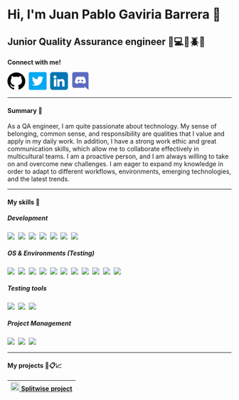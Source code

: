 # Hi, I'm Juan Pablo Gaviria Barrera 👋
## Junior Quality Assurance engineer 📱💻🔎🪲🐛
<!--<img align="left" height=280 alt="GIF" src="https://thumbs.gfycat.com/EvilNextDevilfish-small.gif" />-->
<!--<img align="right" height=100 widht=100 alt="GIF" src="https://cdn.dribbble.com/users/730703/screenshots/6581243/avento.gif" />-->
<p align="left">
  <b>Connect with me!</b>
</p>
<p align="left">
<a href="https://github.com/Juanpagab99"><img widht=40 height=40 src="./github.png" /></a>&nbsp;
<a href="https://twitter.com/JuanPaGaviria"><img widht=40 height=40 src="./twitter.png" /></a>&nbsp;
<a href="https://www.linkedin.com/in/juan-pablo-gaviria-barrera/"><img widht=40 height=40 src="./linkedin.png" /></a>&nbsp;
<a href="https://discord.gg/fDwCh9Vq"><img widht=40 height=40 src="./discord.png" /></a>&nbsp;
</p>


___


#### Summary 🎯

<p aling="left">
As a QA engineer, I am quite passionate about technology. My sense of
belonging, common sense, and responsibility are qualities that I value and apply in my daily
work. In addition, I have a strong work ethic and great communication skills, which allow me to
collaborate effectively in multicultural teams. I am a proactive person, and I am always willing
to take on and overcome new challenges. I am eager to expand my knowledge in order to
adapt to different workflows, environments, emerging technologies, and the latest trends.

</p>


___


#### My skills 💎
##### Development
<p>
<img src="https://img.shields.io/badge/Python-FFD43B?style=for-the-badge&logo=python&logoColor=blue"/>&nbsp;
<img src="https://img.shields.io/badge/Django-092E20?style=for-the-badge&logo=django&logoColor=green"/>&nbsp;
<img src="https://img.shields.io/badge/Bootstrap-563D7C?style=for-the-badge&logo=bootstrap&logoColor=white"/>&nbsp;
<img src="https://img.shields.io/badge/MySQL-005C84?style=for-the-badge&logo=mysql&logoColor=white"/>&nbsp;
<img src="https://img.shields.io/badge/Microsoft%20SQL%20Server-CC2927?style=for-the-badge&logo=microsoft%20sql%20server&logoColor=white"/>&nbsp;
<img src="https://img.shields.io/badge/VSCode-0078D4?style=for-the-badge&logo=visual%20studio%20code&logoColor=white "/>&nbsp;
<img src="https://img.shields.io/badge/GIT-E44C30?style=for-the-badge&logo=git&logoColor=white"/>&nbsp;
</p>

##### OS & Environments (Testing)
<p>
<img src="https://img.shields.io/badge/Android-3DDC84?style=for-the-badge&logo=android&logoColor=white"/>&nbsp;
<img src="https://img.shields.io/badge/iOS-000000?style=for-the-badge&logo=ios&logoColor=white"/>&nbsp;
<img src="https://img.shields.io/badge/Linux-FCC624?style=for-the-badge&logo=linux&logoColor=black"/>&nbsp;
<img src="https://img.shields.io/badge/Ubuntu-E95420?style=for-the-badge&logo=ubuntu&logoColor=white"/>&nbsp;
<img src="https://img.shields.io/badge/Windows-0078D6?style=for-the-badge&logo=windows&logoColor=white"/>&nbsp;
<img src="https://img.shields.io/badge/Brave-FF1B2D?style=for-the-badge&logo=Brave&logoColor=white"/>&nbsp;
<img src="https://img.shields.io/badge/Firefox_Browser-FF7139?style=for-the-badge&logo=Firefox-Browser&logoColor=white"/>&nbsp;
<img src="https://img.shields.io/badge/Google_chrome-4285F4?style=for-the-badge&logo=Google-chrome&logoColor=white"/>&nbsp;
<img src="https://img.shields.io/badge/Microsoft_Edge-0078D7?style=for-the-badge&logo=Microsoft-edge&logoColor=white"/>&nbsp;
<img src="https://img.shields.io/badge/Opera-FF1B2D?style=for-the-badge&logo=Opera&logoColor=white"/>&nbsp;
<img src="https://img.shields.io/badge/Safari-FF1B2D?style=for-the-badge&logo=Safari&logoColor=white"/>&nbsp;
</p>

#####  Testing tools
<p>
<img src="https://img.shields.io/badge/Selenium-43B02A?style=for-the-badge&logo=Selenium&logoColor=white"/>&nbsp;
<img src="https://img.shields.io/badge/Postman-FF6C37?style=for-the-badge&logo=postman&logoColor=white"/>&nbsp;
<img src="https://img.shields.io/badge/Android%20Studio-3DDC84.svg?style=for-the-badge&logo=android-studio&logoColor=white"/>&nbsp;
</p>

##### Project Management
<p>
<img src="https://img.shields.io/badge/GitHub-100000?style=for-the-badge&logo=github&logoColor=white"/>&nbsp;
<img src="https://img.shields.io/badge/Azure_DevOps-0078D7?style=for-the-badge&logo=azure-devops&logoColor=white"/>&nbsp;
<img src="https://img.shields.io/badge/Jira-0052CC?style=for-the-badge&logo=Jira&logoColor=white"/>&nbsp;
</p>

___


#### My projects 📃📋📈 


|<a target="_blank" href="https://lineadecodigo.com/html/alto-y-ancho-de-una-imagen-con-html/"> <img src="https://plates.splitwise.com/images/splitwise-logo-bordered.png" width="20" height="20"/> Splitwise project </a>|
|---|


